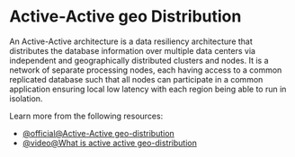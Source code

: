 # Active-Active geo Distribution

An Active-Active architecture is a data resiliency architecture that distributes the database information over multiple data centers via independent and geographically distributed clusters and nodes. It is a network of separate processing nodes, each having access to a common replicated database such that all nodes can participate in a common application ensuring local low latency with each region being able to run in isolation.

Learn more from the following resources:

- [@official@Active-Active geo-distribution](https://redis.io/active-active/)
- [@video@What is active active geo-distribution](https://youtu.be/x5iHPPZIlQg?si=ZZCwU-tDCIVDboXc)
